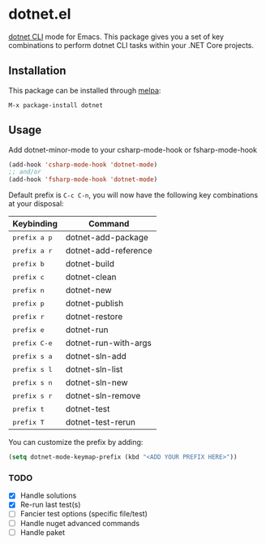 # dotnet.el

[dotnet CLI](https://docs.microsoft.com/en-us/dotnet/core/tools/index) mode for Emacs. This package gives you a set of key combinations to perform dotnet CLI tasks within your .NET Core projects.

## Installation

This package can be installed through [melpa](https://melpa.org/):

```
M-x package-install dotnet
```

## Usage

Add dotnet-minor-mode to your csharp-mode-hook or fsharp-mode-hook

```el
(add-hook 'csharp-mode-hook 'dotnet-mode)
;; and/or
(add-hook 'fsharp-mode-hook 'dotnet-mode)
```

Default prefix is `C-c C-n`, you will now have the following key combinations at your disposal:

 Keybinding            | Command
-----------------------|----------------------
 <kbd>prefix a p</kbd> | dotnet-add-package
 <kbd>prefix a r</kbd> | dotnet-add-reference
 <kbd>prefix b</kbd>   | dotnet-build
 <kbd>prefix c</kbd>   | dotnet-clean
 <kbd>prefix n</kbd>   | dotnet-new
 <kbd>prefix p</kbd>   | dotnet-publish
 <kbd>prefix r</kbd>   | dotnet-restore
 <kbd>prefix e</kbd>   | dotnet-run
 <kbd>prefix C-e</kbd> | dotnet-run-with-args
 <kbd>prefix s a</kbd> | dotnet-sln-add
 <kbd>prefix s l</kbd> | dotnet-sln-list
 <kbd>prefix s n</kbd> | dotnet-sln-new
 <kbd>prefix s r</kbd> | dotnet-sln-remove
 <kbd>prefix t</kbd>   | dotnet-test
 <kbd>prefix T</kbd>   | dotnet-test-rerun

You can customize the prefix by adding:
```el
(setq dotnet-mode-keymap-prefix (kbd "<ADD YOUR PREFIX HERE>"))
```

### TODO

- [x] Handle solutions
- [x] Re-run last test(s)
- [ ] Fancier test options (specific file/test)
- [ ] Handle nuget advanced commands
- [ ] Handle paket
